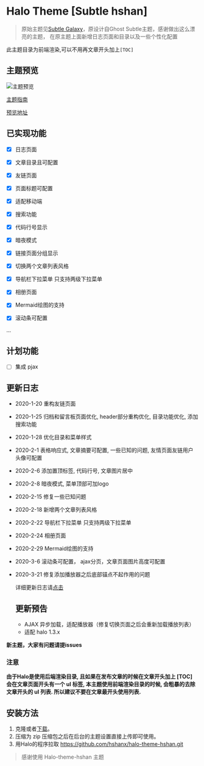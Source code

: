 # Halo Theme [Subtle hshan]

> 原始主题见[Subtle Galaxy](https://github.com/GalaxySuze/gridea-theme-subtle-galaxy)，原设计自Ghost Subtle主题，感谢做出这么漂亮的主题， 在原主题上面新增日志页面和目录以及一些个性化配置

此主题目录为前端渲染,可以不用再文章开头加上`[TOC]`

## 主题预览
![主题预览](https://github.com/hshanx/halo-theme-hshan/blob/master/screenshot.png )

[主题指南](https://baozi.fun/archives/theme-manual)

[预览地址](https://baozi.fun)

## 已实现功能 
* [x] 日志页面
* [x] 文章目录且可配置
* [x] 友链页面
* [x] 页面标题可配置
* [x] 适配移动端
* [x] 搜索功能
* [x] 代码行号显示
* [x] 暗夜模式
* [x] 链接页面分组显示
* [x] 切换两个文章列表风格
* [x] 导航栏下拉菜单 只支持两级下拉菜单
* [x] 相册页面
* [x] Mermaid绘图的支持
* [x] 滚动条可配置


...
## 计划功能
* [ ] 集成 pjax 

## 更新日志
- 2020-1-20 重构友链页面
- 2020-1-25 归档和留言板页面优化,
          header部分重构优化,
          目录功能优化,
          添加搜索功能
- 2020-1-28 优化目录和菜单样式
- 2020-2-1 表格响应式, 文章摘要可配置, 一些已知的问题, 友情页面友链用户头像可配置
- 2020-2-6 添加置顶标签, 代码行号, 文章图片居中
- 2020-2-8 暗夜模式, 菜单顶部可加logo
- 2020-2-15 修复一些已知问题
- 2020-2-18 新增两个文章列表风格
- 2020-2-22 导航栏下拉菜单 只支持两级下拉菜单
- 2020-2-24 相册页面
- 2020-2-29 Mermaid绘图的支持
- 2020-3-6 滚动条可配置， ajax分页，文章页面图片高度可配置
- 2020-3-21 修复添加播放器之后底部锚点不起作用的问题
      
  详细更新日志请[点击](https://baozi.fun/s/update-log)       
  
  
  ## 更新预告
  - AJAX 异步加载，适配播放器（修复切换页面之后会重新加载播放列表）
  - 适配 halo 1.3.x
          

**新主题，大家有问题请提issues**

### 注意

**由于Halo是使用后端渲染目录, 且如果在发布文章的时候在文章开头加上 [TOC] 会在文章页面开头有一个 ul 标签, 
本主题使用前端渲染目录的时候, 会粗暴的去除文章开头的 ul 列表. 所以建议不要在文章最开头使用列表.**



## 安装方法
1. 克隆或者[下载](https://github.com/hshanx/halo-theme-hshan/releases)。
2. 压缩为 zip 压缩包之后在后台的主题设置直接上传即可使用。
3. 用Halo的程序拉取 https://github.com/hshanx/halo-theme-hshan.git

> 感谢使用 Halo-theme-hshan 主题

